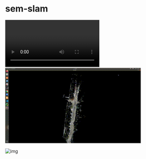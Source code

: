 # sem-slam



![download](https://github.com/hahakid/sem-slam/blob/main/rgb.webm)
![img](https://github.com/hahakid/sem-slam/blob/main/rgb.gif)

![img](https://github.com/hahakid/sem-slam/blob/main/output.gif)
